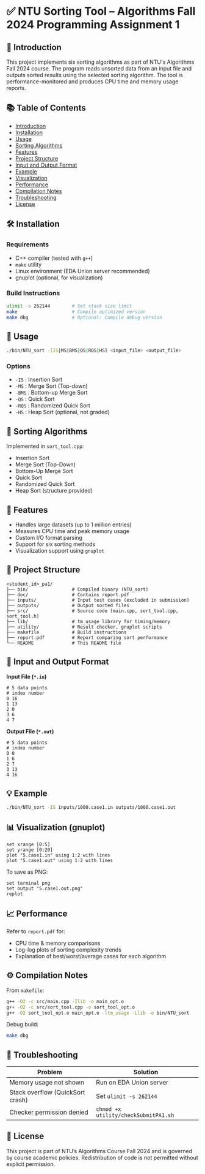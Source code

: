 # ✅ NTU Sorting Tool – Algorithms Fall 2024 Programming Assignment 1

## 📄 Introduction
This project implements six sorting algorithms as part of NTU's Algorithms Fall 2024 course. The program reads unsorted data from an input file and outputs sorted results using the selected sorting algorithm. The tool is performance-monitored and produces CPU time and memory usage reports.

## 📚 Table of Contents
- [Introduction](#-introduction)
- [Installation](#-installation)
- [Usage](#-usage)
- [Sorting Algorithms](#-sorting-algorithms)
- [Features](#-features)
- [Project Structure](#-project-structure)
- [Input and Output Format](#-input-and-output-format)
- [Example](#-example)
- [Visualization](#-visualization)
- [Performance](#-performance)
- [Compilation Notes](#-compilation-notes)
- [Troubleshooting](#-troubleshooting)
- [License](#-license)

## 🛠️ Installation

### Requirements
- C++ compiler (tested with `g++`)
- `make` utility
- Linux environment (EDA Union server recommended)
- gnuplot (optional, for visualization)

### Build Instructions
```bash
ulimit -s 262144        # Set stack size limit
make                    # Compile optimized version
make dbg                # Optional: Compile debug version
```

## 🚀 Usage
```bash
./bin/NTU_sort -[IS|MS|BMS|QS|RQS|HS] <input_file> <output_file>
```

### Options
- `-IS`  : Insertion Sort  
- `-MS`  : Merge Sort (Top-down)  
- `-BMS` : Bottom-up Merge Sort  
- `-QS`  : Quick Sort  
- `-RQS` : Randomized Quick Sort  
- `-HS`  : Heap Sort (optional, not graded)

## 📌 Sorting Algorithms
Implemented in `sort_tool.cpp`:
- Insertion Sort
- Merge Sort (Top-Down)
- Bottom-Up Merge Sort
- Quick Sort
- Randomized Quick Sort
- Heap Sort (structure provided)

## 🌟 Features
- Handles large datasets (up to 1 million entries)
- Measures CPU time and peak memory usage
- Custom I/O format parsing
- Support for six sorting methods
- Visualization support using `gnuplot`

## 📁 Project Structure
```
<student_id>_pa1/
├── bin/                # Compiled binary (NTU_sort)
├── doc/                # Contains report.pdf
├── inputs/             # Input test cases (excluded in submission)
├── outputs/            # Output sorted files
├── src/                # Source code (main.cpp, sort_tool.cpp, sort_tool.h)
├── lib/                # tm_usage library for timing/memory
├── utility/            # Result checker, gnuplot scripts
├── makefile            # Build instructions
├── report.pdf          # Report comparing sort performance
└── README              # This README file
```

## 📄 Input and Output Format

**Input File (`*.in`)**
```text
# 5 data points
# index number
0 16
1 13
2 0
3 6
4 7
```

**Output File (`*.out`)**
```text
# 5 data points
# index number
0 0
1 6
2 7
3 13
4 16
```

## 💡 Example
```bash
./bin/NTU_sort -IS inputs/1000.case1.in outputs/1000.case1.out
```

## 📊 Visualization (gnuplot)
```gnuplot
set xrange [0:5]
set yrange [0:20]
plot "5.case1.in" using 1:2 with lines
plot "5.case1.out" using 1:2 with lines
```

To save as PNG:
```gnuplot
set terminal png
set output "5.case1.out.png"
replot
```

## 📈 Performance
Refer to `report.pdf` for:
- CPU time & memory comparisons
- Log-log plots of sorting complexity trends
- Explanation of best/worst/average cases for each algorithm

## ⚙️ Compilation Notes

From `makefile`:
```bash
g++ -O2 -c src/main.cpp -Ilib -o main_opt.o
g++ -O2 -c src/sort_tool.cpp -o sort_tool_opt.o
g++ -O2 sort_tool_opt.o main_opt.o -ltm_usage -Llib -o bin/NTU_sort
```

Debug build:
```bash
make dbg
```

## 🐞 Troubleshooting

| Problem                              | Solution                                      |
|--------------------------------------|-----------------------------------------------|
| Memory usage not shown               | Run on EDA Union server                       |
| Stack overflow (QuickSort crash)     | Set `ulimit -s 262144`                        |
| Checker permission denied            | `chmod +x utility/checkSubmitPA1.sh`          |

## 🪪 License
This project is part of NTU’s Algorithms Course Fall 2024 and is governed by course academic policies. Redistribution of code is not permitted without explicit permission.
